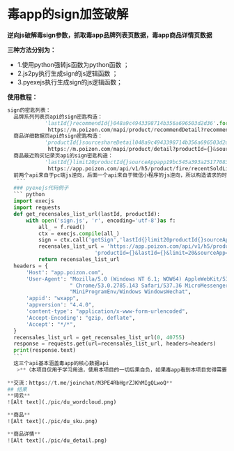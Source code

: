 # 毒app的sign加签破解
**逆向js破解毒sign参数，抓取毒app品牌列表页数据，毒app商品详情页数据**

**三种方法分别为：**
- 1.使用python强转js函数为python函数 ；
- 2.js2py执行生成sign的js逻辑函数 ；
- 3.pyexejs执行生成sign的js逻辑函数；

**使用教程：**
  ``` python
  sign的密匙列表：
    品牌系列列表页api的sign密匙构造：
              'lastId{}recommendId{}048a9c4943398714b356a696503d2d36'.format(page, brand_id)
               https://m.poizon.com/mapi/product/recommendDetail?recommendId={}&lastId={}&sign={}
    商品详细数据页api的sign密匙构造：   
              'productId{}sourceshareDetail048a9c4943398714b356a696503d2d36'.format(product_id)
               https://m.poizon.com/mapi/product/detail?productId={}&source=shareDetail&sign={}
    商品最近购买记录页api的sign密匙构造：
              'lastId{}limit20productId{}sourceAppapp19bc545a393a25177083d4a748807cc0'.format(lastId, productId)
               https://app.poizon.com/api/v1/h5/product/fire/recentSoldList?productId={}&lastId={}&limit=20&sourceApp=app&sign={}
    前两个api来自于pc端js逆向，后面一个api来自于微信小程序的js逆向，所以构造请求的时候请注意headers的构造！！！最近购买的请求头特别要注意！
     ```
    ### pyexejs代码例子
    ``` python
    import execjs
    import requests
    def get_recensales_list_url(lastId, productId):
        with open('sign.js', 'r', encoding='utf-8')as f:
            all_ = f.read()
            ctx = execjs.compile(all_)
            sign = ctx.call('getSign','lastId{}limit20productId{}sourceAppapp19bc545a393a25177083d4a748807cc0'.format(lastId,productId))
            recensales_list_url = 'https://app.poizon.com/api/v1/h5/product/fire/recentSoldList?' \
                              'productId={}&lastId={}&limit=20&sourceApp=app&sign={}'.format(productId, lastId, sign)
            return recensales_list_url
    headers = {
        'Host': "app.poizon.com",
        'User-Agent': "Mozilla/5.0 (Windows NT 6.1; WOW64) AppleWebKit/537.36 (KHTML, like Gecko)"
                      " Chrome/53.0.2785.143 Safari/537.36 MicroMessenger/7.0.4.501 NetType/WIFI "
                      "MiniProgramEnv/Windows WindowsWechat",
        'appid': "wxapp",
        'appversion': "4.4.0",
        'content-type': "application/x-www-form-urlencoded",
        'Accept-Encoding': "gzip, deflate",
        'Accept': "*/*",
    }
    recensales_list_url = get_recensales_list_url(0, 40755)
    response = requests.get(url=recensales_list_url, headers=headers)
    print(response.text)
    ```
    这三个api基本涵盖毒app的核心数据api
     >**（本项目仅用于学习用途，使用本项目的一切后果自负，如果毒app看到本项目觉得需要删除请联系邮箱）**。
    
**交流：https://t.me/joinchat/M3PE4RbHgrZJKhMIgQLwoQ**
## 结果
 **词云**
 ![Alt text](./pic/du_wordcloud.png)
 
 **商品**
 ![Alt text](./pic/du_sku.png)
 
 **商品详情**
 ![Alt text](./pic/du_detail.png)
 
